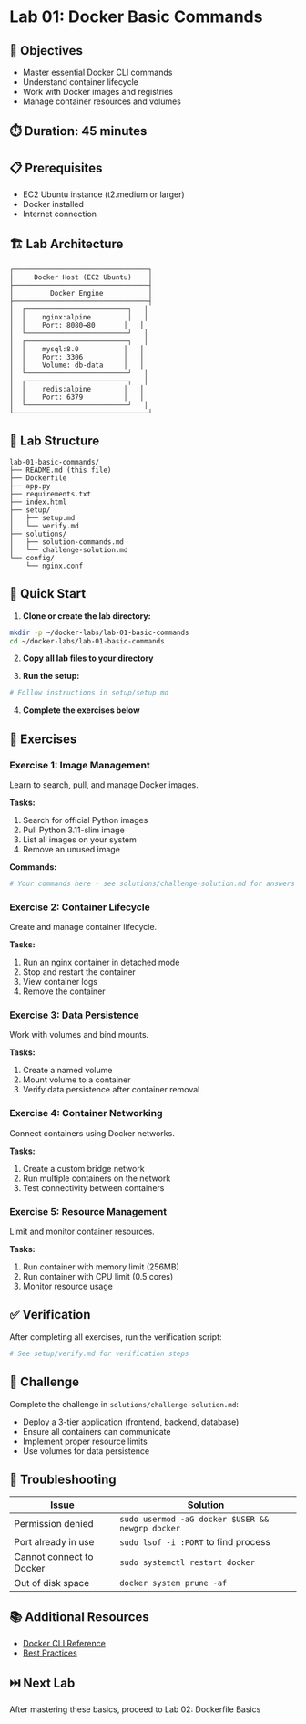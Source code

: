 # Lab 01: Docker Basic Commands

## 🎯 Objectives
- Master essential Docker CLI commands
- Understand container lifecycle
- Work with Docker images and registries
- Manage container resources and volumes

## ⏱️ Duration: 45 minutes

## 📋 Prerequisites
- EC2 Ubuntu instance (t2.medium or larger)
- Docker installed
- Internet connection

## 🏗️ Lab Architecture

```
┌─────────────────────────────────┐
│     Docker Host (EC2 Ubuntu)    │
├─────────────────────────────────┤
│         Docker Engine           │
├─────────────────────────────────┤
│  ┌─────────────────────────┐   │
│  │    nginx:alpine         │   │
│  │    Port: 8080→80       │   │
│  └─────────────────────────┘   │
│  ┌─────────────────────────┐   │
│  │    mysql:8.0           │   │
│  │    Port: 3306          │   │
│  │    Volume: db-data     │   │
│  └─────────────────────────┘   │
│  ┌─────────────────────────┐   │
│  │    redis:alpine        │   │
│  │    Port: 6379          │   │
│  └─────────────────────────┘   │
└─────────────────────────────────┘
```

## 📁 Lab Structure
```
lab-01-basic-commands/
├── README.md (this file)
├── Dockerfile
├── app.py
├── requirements.txt
├── index.html
├── setup/
│   ├── setup.md
│   └── verify.md
├── solutions/
│   ├── solution-commands.md
│   └── challenge-solution.md
└── config/
    └── nginx.conf
```

## 🚀 Quick Start

1. **Clone or create the lab directory:**
```bash
mkdir -p ~/docker-labs/lab-01-basic-commands
cd ~/docker-labs/lab-01-basic-commands
```

2. **Copy all lab files to your directory**

3. **Run the setup:**
```bash
# Follow instructions in setup/setup.md
```

4. **Complete the exercises below**

## 📝 Exercises

### Exercise 1: Image Management
Learn to search, pull, and manage Docker images.

**Tasks:**
1. Search for official Python images
2. Pull Python 3.11-slim image
3. List all images on your system
4. Remove an unused image

**Commands:**
```bash
# Your commands here - see solutions/challenge-solution.md for answers
```

### Exercise 2: Container Lifecycle
Create and manage container lifecycle.

**Tasks:**
1. Run an nginx container in detached mode
2. Stop and restart the container
3. View container logs
4. Remove the container

### Exercise 3: Data Persistence
Work with volumes and bind mounts.

**Tasks:**
1. Create a named volume
2. Mount volume to a container
3. Verify data persistence after container removal

### Exercise 4: Container Networking
Connect containers using Docker networks.

**Tasks:**
1. Create a custom bridge network
2. Run multiple containers on the network
3. Test connectivity between containers

### Exercise 5: Resource Management
Limit and monitor container resources.

**Tasks:**
1. Run container with memory limit (256MB)
2. Run container with CPU limit (0.5 cores)
3. Monitor resource usage

## ✅ Verification
After completing all exercises, run the verification script:
```bash
# See setup/verify.md for verification steps
```

## 🎯 Challenge
Complete the challenge in `solutions/challenge-solution.md`:
- Deploy a 3-tier application (frontend, backend, database)
- Ensure all containers can communicate
- Implement proper resource limits
- Use volumes for data persistence

## 🔧 Troubleshooting

| Issue | Solution |
|-------|----------|
| Permission denied | `sudo usermod -aG docker $USER && newgrp docker` |
| Port already in use | `sudo lsof -i :PORT` to find process |
| Cannot connect to Docker | `sudo systemctl restart docker` |
| Out of disk space | `docker system prune -af` |

## 📚 Additional Resources
- [Docker CLI Reference](https://docs.docker.com/engine/reference/commandline/cli/)
- [Best Practices](https://docs.docker.com/develop/dev-best-practices/)

## ⏭️ Next Lab
After mastering these basics, proceed to Lab 02: Dockerfile Basics
